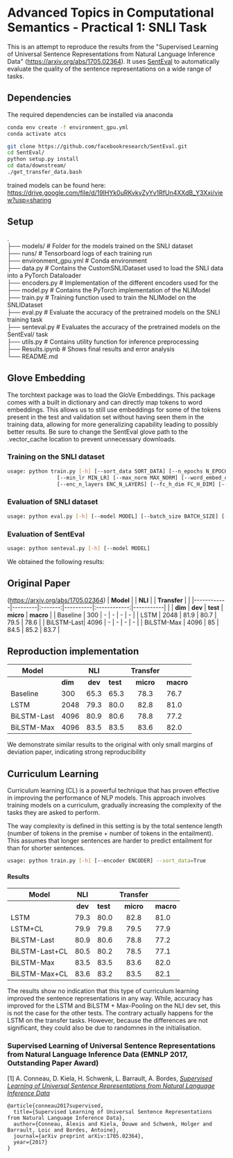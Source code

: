# Advanced Topics in Computational Semantics - Practical 1: SNLI Task

This is an attempt to reproduce the results from the "Supervised Learning of Universal Sentence Representations from Natural Language Inference Data"  (https://arxiv.org/abs/1705.02364). 
It uses [SentEval](https://github.com/facebookresearch/SentEval) to automatically evaluate the quality of the sentence representations on a wide range of tasks. 

## Dependencies

The required dependencies can be installed via anaconda

```bash
conda env create -f environment_gpu.yml
conda activate atcs
```

```bash
git clone https://github.com/facebookresearch/SentEval.git
cd SentEval/
python setup.py install
cd data/downstream/
./get_transfer_data.bash
```

trained models can be found here: https://drive.google.com/file/d/19lHYk0uRKvkyZyYv1RfUn4XXdB_Y3Xxj/view?usp=sharing

## Setup

.  
├── models/             # Folder for the models trained on the SNLI dataset  
├── runs/               # Tensorboard logs of each training run  
├── environment_gpu.yml # Conda environment  
├── data.py             # Contains the CustomSNLIDataset used to load the SNLI data into a PyTorch Dataloader  
├── encoders.py         # Implementation of the different encoders used for the   
├── model.py            # Contains the PyTorch implementation of the NLIModel  
├── train.py            # Training function used to train the NLIModel on the SNLIDataset  
├── eval.py             # Evaluate the accuracy of the pretrained models on the SNLI training task  
├── senteval.py         # Evaluates the accuracy of the pretrained models on the SentEval/ task  
├── utils.py            # Contains utility function for inference preprocessing  
├── Results.ipynb       # Shows final results and error analysis  
└── README.md  


## Glove Embedding

The torchtext package was to load the GloVe Embeddings. This package comes with a built in dictionary and can directly map tokens to word embeddings. This allows us to still use embeddings for some of the tokens present in the test and validation set without having seen them in the training data, allowing for more generalizing capability leading to possibly better results. Be sure to change the SentEval glove path to the .vector_cache location to prevent unnecessary downloads.

### Training on the SNLI dataset

```bash
usage: python train.py [-h] [--sort_data SORT_DATA] [--n_epochs N_EPOCHS] [--n_workers N_WORKERS] [--batch_size BATCH_SIZE] [--decay DECAY] [--lr LR]
                [--min_lr MIN_LR] [--max_norm MAX_NORM] [--word_embed_dim WORD_EMBED_DIM] [--encoder ENCODER] [--enc_h_dim ENC_H_DIM]
                [--enc_n_layers ENC_N_LAYERS] [--fc_h_dim FC_H_DIM] [--n_classes N_CLASSES]
```

### Evaluation of SNLI dataset
```bash
usage: python eval.py [-h] [--model MODEL] [--batch_size BATCH_SIZE] [--n_workers N_WORKERS]
```

### Evaluation of SentEval
```bash
usage: python senteval.py [-h] [--model MODEL]
```

We obtained the following results:

## Original Paper
(https://arxiv.org/abs/1705.02364)
| **Model**  |         | **NLI** |          | **Transfer** |           |
|------------|---------|:-------:|----------|:------------:|-----------|
|            | **dim** | **dev** | **test** | **micro**    | **macro** |
| Baseline   | 300     | -       | -        | -            | -         |
| LSTM       | 2048    | 81.9    | 80.7     | 79.5         | 78.6      |
| BiLSTM-Last| 4096    | -       | -        | -            | -         |
| BiLSTM-Max | 4096    | 85      | 84.5     | 85.2         | 83.7      |

## Reproduction implementation

| **Model**  |         | **NLI** |          | **Transfer** |           |
|------------|---------|:-------:|----------|:------------:|-----------|
|            | **dim** | **dev** | **test** | **micro**    | **macro** |
| Baseline   | 300     | 65.3    | 65.3     | 78.3         | 76.7      |
| LSTM       | 2048    | 79.3    | 80.0     |   82.8       |  81.0     |
| BiLSTM-Last| 4096    | 80.9    | 80.6     | 78.8         | 77.2      |
| BiLSTM-Max | 4096    | 83.5    | 83.5     |   83.6       |    82.0   |

We demonstrate similar results to the original with only small margins of deviation paper, indicating strong reproducibility 

## Curriculum Learning

Curriculum learning (CL) is a powerful technique that has proven effective in improving the performance of NLP models. This approach involves training models on a curriculum, gradually increasing the complexity of the tasks they are asked to perform. 

The way complexity is defined in this setting is by the total sentence length (number of tokens in the premise + number of tokens in the entailment). This assumes that longer sentences are harder to predict entailment for than for shorter sentences.

```bash
usage: python train.py [-h] [--encoder ENCODER] --sort_data=True
```

#### Results
| **Model**  | **NLI** |          | **Transfer** |           |
|------------|:-------:|----------|:------------:|-----------|
|            | **dev** | **test** | **micro**    | **macro** |
| LSTM       | 79.3    | 80.0     |   82.8       |  81.0     |
| LSTM+CL    | 79.9    | 79.8     | 79.5| 77.9
| BiLSTM-Last| 80.9    | 80.6     | 78.8         | 77.2      |
| BiLSTM-Last+CL  | 80.5    | 80.2 |78.5|77.1
| BiLSTM-Max | 83.5    | 83.5     |   83.6       |    82.0   |
| BiLSTM-Max+CL       | 83.6    | 83.2     |   83.5       |  82.1    |

The results show no indication that this type of curriculum learning improved the sentence representations in any way. While, accuracy has improved for the LSTM and BiLSTM + Max-Pooling on the NLI dev set, this is not the case for the other tests. The contrary actually happens for the LSTM on the transfer tasks. However, because the differences are not significant, they could also be due to randomnes in the initialisation.

### Supervised Learning of Universal Sentence Representations from Natural Language Inference Data (EMNLP 2017, Outstanding Paper Award)

[1] A. Conneau, D. Kiela, H. Schwenk, L. Barrault, A. Bordes, [*Supervised Learning of Universal Sentence Representations from Natural Language Inference Data*](https://arxiv.org/abs/1705.02364)

```
@article{conneau2017supervised,
  title={Supervised Learning of Universal Sentence Representations from Natural Language Inference Data},
  author={Conneau, Alexis and Kiela, Douwe and Schwenk, Holger and Barrault, Loic and Bordes, Antoine},
  journal={arXiv preprint arXiv:1705.02364},
  year={2017}
}
```
